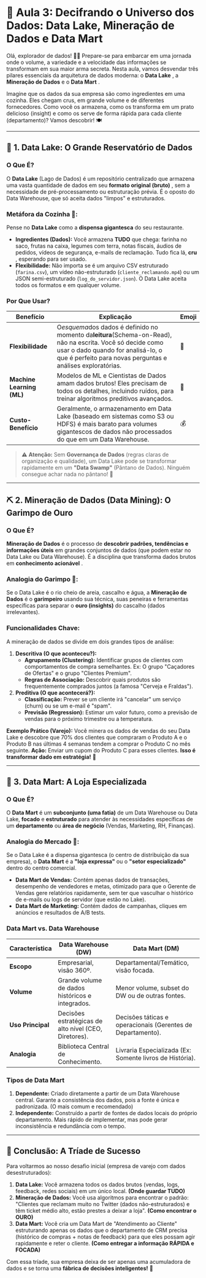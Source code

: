 
# 🚀 Aula 3: Decifrando o Universo dos Dados: Data Lake, Mineração de Dados e Data Mart

Olá, explorador de dados! 🧙‍♂️ Prepare-se para embarcar em uma jornada onde o volume, a variedade e a velocidade das informações se transformam em sua maior arma secreta. Nesta aula, vamos desvendar três pilares essenciais da arquitetura de dados moderna: o  **Data Lake** , a **Mineração de Dados** e o  **Data Mart** .

Imagine que os dados da sua empresa são como ingredientes em uma cozinha. Eles chegam crus, em grande volume e de diferentes fornecedores. Como você os armazena, como os transforma em um prato delicioso (insight) e como os serve de forma rápida para cada cliente (departamento)? Vamos descobrir! 🍽️

---

## 🌊 1. Data Lake: O Grande Reservatório de Dados

### O Que É?

O **Data Lake** (Lago de Dados) é um repositório centralizado que armazena uma vasta quantidade de dados em seu  **formato original (bruto)** , sem a necessidade de pré-processamento ou estruturação prévia. É o oposto do Data Warehouse, que só aceita dados "limpos" e estruturados.

### Metáfora da Cozinha 🍳:

Pense no **Data Lake** como a **dispensa gigantesca** do seu restaurante.

* **Ingredientes (Dados):** Você armazena **TUDO** que chega: farinha no saco, frutas na caixa, legumes com terra, notas fiscais, áudios de pedidos, vídeos de segurança, e-mails de reclamação. Tudo fica lá,  **cru** , esperando para ser usado.
* **Flexibilidade:** Não importa se é um arquivo CSV estruturado (`farina.csv`), um vídeo não-estruturado (`cliente_reclamando.mp4`) ou um JSON semi-estruturado (`log_do_servidor.json`). O Data Lake aceita todos os formatos e em qualquer volume.

### Por Que Usar?

| **Benefício**            | **Explicação**                                                                                                                                                                                                          | **Emoji** |
| ------------------------------- | ------------------------------------------------------------------------------------------------------------------------------------------------------------------------------------------------------------------------------- | --------------- |
| **Flexibilidade**         | O*esquema*dos dados é definido no momento da**leitura**(Schema-on-Read), não na escrita. Você só decide como usar o dado quando for analisá-lo, o que é perfeito para novas perguntas e análises exploratórias. | 🧘              |
| **Machine Learning (ML)** | Modelos de ML e Cientistas de Dados amam dados brutos! Eles precisam de todos os detalhes, incluindo ruídos, para treinar algoritmos preditivos avançados.                                                                    | 🧠              |
| **Custo-Benefício**      | Geralmente, o armazenamento em Data Lake (baseado em sistemas como S3 ou HDFS) é mais barato para volumes gigantescos de dados não processados do que em um Data Warehouse.                                                   | 💰              |

> ⚠️ **Atenção:** Sem **Governança de Dados** (regras claras de organização e qualidade), um Data Lake pode se transformar rapidamente em um **"Data Swamp"** (Pântano de Dados). Ninguém consegue achar nada no pântano! 🐊

---

## ⛏️ 2. Mineração de Dados (Data Mining): O Garimpo de Ouro

### O Que É?

**Mineração de Dados** é o processo de **descobrir padrões, tendências e informações úteis** em grandes conjuntos de dados (que podem estar no Data Lake ou Data Warehouse). É a disciplina que transforma dados brutos em  **conhecimento acionável** .

### Analogia do Garimpo 💎:

Se o Data Lake é o rio cheio de areia, cascalho e água, a **Mineração de Dados** é o **garimpeiro** usando sua técnica, suas peneiras e ferramentas específicas para separar o **ouro (insights)** do cascalho (dados irrelevantes).

### Funcionalidades Chave:

A mineração de dados se divide em dois grandes tipos de análise:

1. **Descritiva (O que aconteceu?):**
   * **Agrupamento (Clustering):** Identificar grupos de clientes com comportamentos de compra semelhantes. Ex: O grupo "Caçadores de Ofertas" e o grupo "Clientes Premium".
   * **Regras de Associação:** Descobrir quais produtos são frequentemente comprados juntos (a famosa "Cerveja e Fraldas").
2. **Preditiva (O que acontecerá?):**
   * **Classificação:** Prever se um cliente irá "cancelar" um serviço (churn) ou se um e-mail é "spam".
   * **Previsão (Regression):** Estimar um valor futuro, como a previsão de vendas para o próximo trimestre ou a temperatura.

**Exemplo Prático (Varejo):** Você minera os dados de vendas do seu Data Lake e descobre que 70% dos clientes que compraram o Produto A e o Produto B nas últimas 4 semanas tendem a comprar o Produto C no mês seguinte. **Ação:** Enviar um cupom do Produto C para esses clientes. **Isso é transformar dado em estratégia!** 🎯

---

## 🛒 3. Data Mart: A Loja Especializada

### O Que É?

O **Data Mart** é um **subconjunto (uma fatia)** de um Data Warehouse ou Data Lake, **focado** e **estruturado** para atender às necessidades específicas de um **departamento** ou **área de negócio** (Vendas, Marketing, RH, Finanças).

### Analogia do Mercado 🏪:

Se o Data Lake é a dispensa gigantesca (o centro de distribuição da sua empresa), o **Data Mart** é a **"loja expressa"** ou o **"setor especializado"** dentro do centro comercial.

* **Data Mart de Vendas:** Contém apenas dados de transações, desempenho de vendedores e metas, otimizado para que o Gerente de Vendas gere relatórios rapidamente, sem ter que vasculhar o histórico de e-mails ou logs de servidor (que estão no Lake).
* **Data Mart de Marketing:** Contém dados de campanhas, cliques em anúncios e resultados de A/B tests.

### Data Mart vs. Data Warehouse

| **Característica** | **Data Warehouse (DW)**                            | **Data Mart (DM)**                                      |
| ------------------------- | -------------------------------------------------------- | ------------------------------------------------------------- |
| **Escopo**          | Empresarial, visão 360º.                               | Departamental/Temático, visão focada.                       |
| **Volume**          | Grande volume de dados históricos e integrados.         | Menor volume, subset do DW ou de outras fontes.               |
| **Uso Principal**   | Decisões estratégicas de alto nível (CEO, Diretores). | Decisões táticas e operacionais (Gerentes de Departamento). |
| **Analogia**        | Biblioteca Central de Conhecimento.                      | Livraria Especializada (Ex: Somente livros de História).     |

### Tipos de Data Mart

1. **Dependente:** Criado diretamente a partir de um Data Warehouse central. Garante a consistência dos dados, pois a fonte é única e padronizada. (O mais comum e recomendado)
2. **Independente:** Construído a partir de fontes de dados locais do próprio departamento. Mais rápido de implementar, mas pode gerar inconsistência e redundância com o tempo.

---

## 🎯 Conclusão: A Tríade de Sucesso

Para voltarmos ao nosso desafio inicial (empresa de varejo com dados desestruturados):

1. **Data Lake:** Você armazena todos os dados brutos (vendas, logs, feedback, redes sociais) em um único local. **(Onde guardar TUDO)**
2. **Mineração de Dados:** Você usa algoritmos para encontrar o padrão: "Clientes que reclamam muito no Twitter (dados não-estruturados) e têm ticket médio alto, estão prestes a deixar a loja". **(Como encontrar o OURO)**
3. **Data Mart:** Você cria um Data Mart de "Atendimento ao Cliente" estruturando apenas os dados que o departamento de CRM precisa (histórico de compras + notas de feedback) para que eles possam agir rapidamente e reter o cliente. **(Como entregar a informação RÁPIDA e FOCADA)**

Com essa tríade, sua empresa deixa de ser apenas uma acumuladora de dados e se torna uma **fábrica de decisões inteligentes!** 🌟
